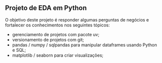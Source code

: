 ## Projeto de EDA em Python
O objetivo deste projeto é responder algumas perguntas de negócios e fortalecer os conhecimentos nos seguintes tópicos:<br>
* gerenciamento de projetos com pacote uv;
* versionamento de projetos com git;
* pandas / numpy / sqlpandas para manipular dataframes usando Python e SQL;
* matplotlib / seaborn para criar visualizações;